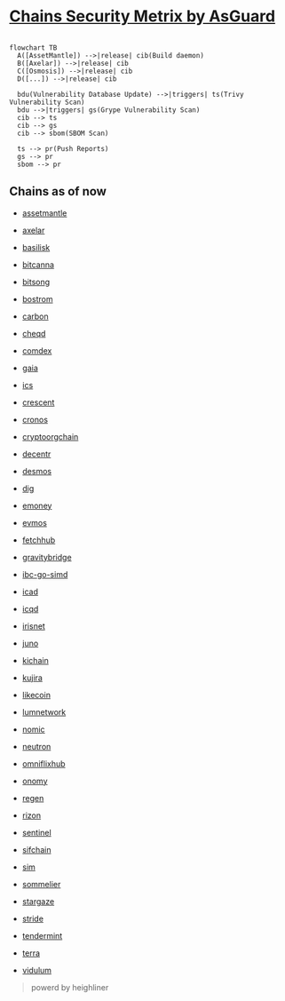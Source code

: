 # [Chains Security Metrix by AsGuard](https://pratikbin.github.io/chain-reports/)

```mermaid

flowchart TB
  A([AssetMantle]) -->|release| cib(Build daemon)
  B([Axelar]) -->|release| cib
  C([Osmosis]) -->|release| cib
  D([...]) -->|release| cib

  bdu(Vulnerability Database Update) -->|triggers| ts(Trivy Vulnerability Scan)
  bdu -->|triggers| gs(Grype Vulnerability Scan)
  cib --> ts
  cib --> gs
  cib --> sbom(SBOM Scan)

  ts --> pr(Push Reports)
  gs --> pr
  sbom --> pr

```

## Chains as of now

* [assetmantle](https://github.com/assetmantle/node)

* [axelar](https://github.com/axelarnetwork/axelar-core)

* [basilisk](https://github.com/galacticcouncil/Basilisk-node)

* [bitcanna](https://github.com/BitCannaGlobal/bcna)

* [bitsong](https://github.com/bitsongofficial/go-bitsong)

* [bostrom](https://github.com/cybercongress/go-cyber)

* [carbon](https://github.com/Switcheo/carbon-bootstrap)

* [cheqd](https://github.com/cheqd/cheqd-node)

* [comdex](https://github.com/comdex-official/comdex)

* [gaia](https://github.com/cosmos/gaia)

* [ics](https://github.com/cosmos/interchain-security)

* [crescent](https://github.com/crescent-network/crescent)

* [cronos](https://github.com/crypto-org-chain/cronos)

* [cryptoorgchain](https://github.com/crypto-org-chain/chain-main)

* [decentr](https://github.com/Decentr-net/decentr)

* [desmos](https://github.com/desmos-labs/desmos)

* [dig](https://github.com/notional-labs/dig)

* [emoney](https://github.com/e-money/em-ledger)

* [evmos](https://github.com/tharsis/evmos)

* [fetchhub](https://github.com/fetchai/fetchd)

* [gravitybridge](https://github.com/Gravity-Bridge/Gravity-Bridge)

* [ibc-go-simd](https://github.com/cosmos/ibc-go)

* [icad](https://github.com/cosmos/interchain-accounts-demo)

* [icqd](https://github.com/quasar-finance/interchain-query-demo)

* [irisnet](https://github.com/irisnet/irishub)

* [juno](https://github.com/CosmosContracts/juno)

* [kichain](https://github.com/KiFoundation/ki-tools)

* [kujira](https://github.com/Team-Kujira/core)

* [likecoin](https://github.com/likecoin/likecoin-chain)

* [lumnetwork](https://github.com/lum-network/chain)

* [nomic](https://github.com/nomic-io/nomic)

* [neutron](https://github.com/neutron-org/neutron)

* [omniflixhub](https://github.com/OmniFlix/omniflixhub)

* [onomy](https://github.com/onomyprotocol/onomy)

* [regen](https://github.com/regen-network/regen-ledger)

* [rizon](https://github.com/rizon-world/rizon)

* [sentinel](https://github.com/sentinel-official/hub)

* [sifchain](https://github.com/Sifchain/sifnode)

* [sim](https://github.com/cosmos/cosmos-sdk)

* [sommelier](https://github.com/peggyjv/sommelier)

* [stargaze](https://github.com/public-awesome/stargaze)

* [stride](https://github.com/Stride-Labs/stride)

* [tendermint](https://github.com/tendermint/tendermint)

* [terra](https://github.com/terra-money/core)

* [vidulum](https://github.com/vidulum/mainnet)

> powerd by heighliner
